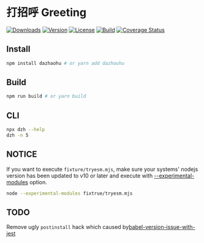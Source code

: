 # 打招呼 Greeting
<p align="start">
  <a href="https://npmcharts.com/compare/dazhaohu?minimal=true"><img src="https://img.shields.io/npm/dm/dazhaohu.svg" alt="Downloads"></a>
  <a href="https://www.npmjs.com/package/dazhoad"><img src="https://img.shields.io/npm/v/dazhaohu.svg" alt="Version"></a>
  <a href="https://www.npmjs.com/package/dazhaohu"><img src="https://img.shields.io/npm/l/dazhaohu.svg" alt="License"></a>
  <a href="https://travis-ci.com/sjy/dazhaohu.svg?branch=master"><img src="https://travis-ci.com/sjy/dazhaohu.svg?branch=master" alt="Build"></a>
  <a href='https://coveralls.io/github/sjy/dazhaohu?branch=master'><img src='https://coveralls.io/repos/github/sjy/dazhaohu/badge.svg?branch=master' alt='Coverage Status' /></a>
  <br>
</p>

## Install

```bash
npm install dazhaohu # or yarn add dazhouhu
```

## Build

```bash
npm run build # or yarn build
```

## CLI

```bash
npx dzh --help
dzh -n 5
```

## NOTICE

If you want to execute `fixture/tryesm.mjs`, make sure your systems' nodejs version has been updated to v10 or later and execute with [--experimental-modules](https://nodejs.org/api/esm.html) option.

``` bash
node --experimental-modules fixtrue/tryesm.mjs

```

## TODO

Remove ugly `postinstall` hack which caused by[babel-version-issue-with-jest](https://github.com/facebook/jest/issues/6913)
